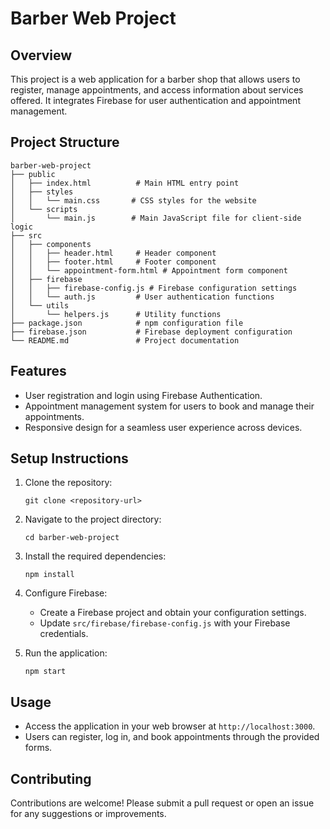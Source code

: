 # Barber Web Project

## Overview
This project is a web application for a barber shop that allows users to register, manage appointments, and access information about services offered. It integrates Firebase for user authentication and appointment management.

## Project Structure
```
barber-web-project
├── public
│   ├── index.html          # Main HTML entry point
│   ├── styles
│   │   └── main.css       # CSS styles for the website
│   └── scripts
│       └── main.js        # Main JavaScript file for client-side logic
├── src
│   ├── components
│   │   ├── header.html     # Header component
│   │   ├── footer.html     # Footer component
│   │   └── appointment-form.html # Appointment form component
│   ├── firebase
│   │   ├── firebase-config.js # Firebase configuration settings
│   │   └── auth.js         # User authentication functions
│   └── utils
│       └── helpers.js      # Utility functions
├── package.json            # npm configuration file
├── firebase.json           # Firebase deployment configuration
└── README.md               # Project documentation
```

## Features
- User registration and login using Firebase Authentication.
- Appointment management system for users to book and manage their appointments.
- Responsive design for a seamless user experience across devices.

## Setup Instructions
1. Clone the repository:
   ```
   git clone <repository-url>
   ```
2. Navigate to the project directory:
   ```
   cd barber-web-project
   ```
3. Install the required dependencies:
   ```
   npm install
   ```
4. Configure Firebase:
   - Create a Firebase project and obtain your configuration settings.
   - Update `src/firebase/firebase-config.js` with your Firebase credentials.

5. Run the application:
   ```
   npm start
   ```

## Usage
- Access the application in your web browser at `http://localhost:3000`.
- Users can register, log in, and book appointments through the provided forms.

## Contributing
Contributions are welcome! Please submit a pull request or open an issue for any suggestions or improvements.